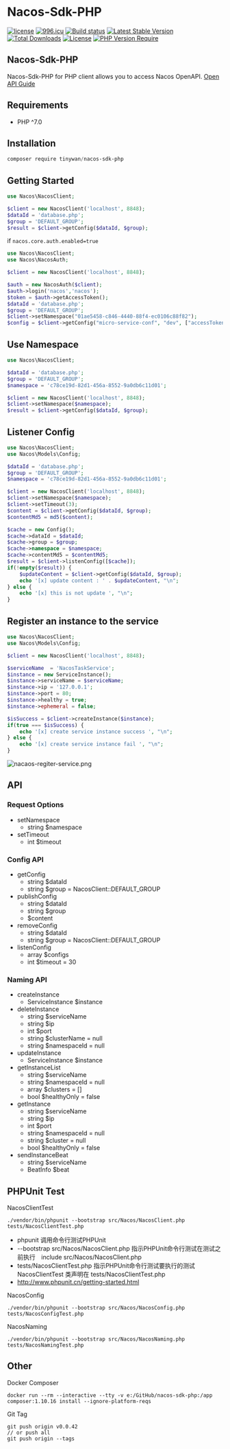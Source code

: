 # Nacos-Sdk-PHP

[![license](https://img.shields.io/github/license/Tinywan/nacos-sdk-php)]()
[![996.icu](https://img.shields.io/badge/link-996.icu-red.svg)](https://996.icu)
[![Build status](https://github.com/Tinywan/dnmp/workflows/CI/badge.svg)]()
[![Latest Stable Version](http://poser.pugx.org/tinywan/nacos-sdk-php/v)](https://packagist.org/packages/tinywan/nacos-sdk-php) 
[![Total Downloads](http://poser.pugx.org/tinywan/nacos-sdk-php/downloads)](https://packagist.org/packages/tinywan/nacos-sdk-php) 
[![License](http://poser.pugx.org/tinywan/nacos-sdk-php/license)](https://packagist.org/packages/tinywan/nacos-sdk-php) 
[![PHP Version Require](http://poser.pugx.org/tinywan/nacos-sdk-php/require/php)](https://packagist.org/packages/tinywan/nacos-sdk-php)

## Nacos-Sdk-PHP

Nacos-Sdk-PHP for PHP client allows you to access Nacos OpenAPI. [Open API Guide](https://nacos.io/en-us/docs/open-api.html)

## Requirements

- PHP ^7.0
## Installation

```powershell
composer require tinywan/nacos-sdk-php
```
## Getting Started

```php
use Nacos\NacosClient;

$client = new NacosClient('localhost', 8848);
$dataId = 'database.php';
$group = 'DEFAULT_GROUP';
$result = $client->getConfig($dataId, $group);
```

if `nacos.core.auth.enabled=true`

```php
use Nacos\NacosClient;
use Nacos\NacosAuth;

$client = new NacosClient('localhost', 8848);

$auth = new NacosAuth($client);
$auth->login('nacos','nacos');
$token = $auth->getAccessToken();
$dataId = 'database.php';
$group = 'DEFAULT_GROUP';
$client->setNamespace("01ae5458-c846-4440-88f4-ec0106c88f82");
$config = $client->getConfig("micro-service-conf", "dev", ["accessToken" => $auth->getAccessToken()]);

```

## Use Namespace

```php
use Nacos\NacosClient;

$dataId = 'database.php';
$group = 'DEFAULT_GROUP';
$namespace = 'c78ce19d-82d1-456a-8552-9a0db6c11d01';

$client = new NacosClient('localhost', 8848);
$client->setNamespace($namespace);
$result = $client->getConfig($dataId, $group);
```
## Listener Config

```php
use Nacos\NacosClient;
use Nacos\Models\Config;

$dataId = 'database.php';
$group = 'DEFAULT_GROUP';
$namespace = 'c78ce19d-82d1-456a-8552-9a0db6c11d01';

$client = new NacosClient('localhost', 8848);
$client->setNamespace($namespace);
$client->setTimeout(3);
$content = $client->getConfig($dataId, $group);
$contentMd5 = md5($content);

$cache = new Config();
$cache->dataId = $dataId;
$cache->group = $group;
$cache->namespace = $namespace;
$cache->contentMd5 = $contentMd5;
$result = $client->listenConfig([$cache]);
if(!empty($result)) {
    $updateContent = $client->getConfig($dataId, $group);
    echo '[x] update content : ' . $updateContent, "\n";
} else {
    echo '[x] this is not update ', "\n";
}
```

## Register an instance to the service

```php
use Nacos\NacosClient;
use Nacos\Models\Config;

$client = new NacosClient('localhost', 8848);

$serviceName  = 'NacosTaskService';
$instance = new ServiceInstance();
$instance->serviceName = $serviceName;
$instance->ip = '127.0.0.1';
$instance->port = 80;
$instance->healthy = true;
$instance->ephemeral = false;

$isSuccess = $client->createInstance($instance);
if(true === $isSuccess) {
    echo '[x] create service instance success ', "\n";
} else {
    echo '[x] create service instance fail ', "\n";
}
```
![nacaos-regiter-service.png](./img/nacaos-regiter-service.png)

## API
### Request Options

- setNamespace
  - string $namespace
- setTimeout
  - int $timeout
### Config API

- getConfig
  - string $dataId
  - string $group = NacosClient::DEFAULT_GROUP
- publishConfig
  - string $dataId
  - string $group
  - $content
- removeConfig
  - string $dataId
  - string $group = NacosClient::DEFAULT_GROUP
- listenConfig
  - array $configs
  - int $timeout = 30
### Naming API

- createInstance
  - ServiceInstance $instance
- deleteInstance
  - string $serviceName
  - string $ip
  - int $port
  - string $clusterName = null
  - string $namespaceId = null
- updateInstance
  - ServiceInstance $instance
- getInstanceList
  - string $serviceName
  - string $namespaceId = null
  - array $clusters = []
  - bool $healthyOnly = false
- getInstance
  - string $serviceName
  - string $ip
  - int $port
  - string $namespaceId = null
  - string $cluster = null
  - bool $healthyOnly = false
- sendInstanceBeat
  - string $serviceName
  - BeatInfo $beat
## PHPUnit Test

NacosClientTest
```
./vendor/bin/phpunit --bootstrap src/Nacos/NacosClient.php tests/NacosClientTest.php
```
- phpunit 调用命令行测试PHPUnit
- --bootstrap src/Nacos/NacosClient.php 指示PHPUnit命令行测试在测试之前执行　include src/Nacos/NacosClient.php
- tests/NacosClientTest.php 指示PHPUnit命令行测试要执行的测试 NacosClientTest 类声明在 tests/NacosClientTest.php
- http://www.phpunit.cn/getting-started.html

NacosConfig
```
./vendor/bin/phpunit --bootstrap src/Nacos/NacosConfig.php tests/NacosConfigTest.php
```

NacosNaming
```
./vendor/bin/phpunit --bootstrap src/Nacos/NacosNaming.php tests/NacosNamingTest.php
```
## Other

Docker Composer
```
docker run --rm --interactive --tty -v e:/GitHub/nacos-sdk-php:/app composer:1.10.16 install --ignore-platform-reqs
```

Git Tag
```
git push origin v0.0.42
// or push all
git push origin --tags
```
